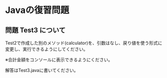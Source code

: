 # Javaの復習問題
## 問題 Test3 について
Test2で作成した別のメソッド(calculator)を、引数はなし、戻り値を使う形式に変更し、実行できるようにしてください。

※合計金額をコンソールに表示できるようにください。

解答はTest3.javaに書いてください。

